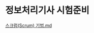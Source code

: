 # 정보처리기사 시험준비
[스크럼(Scrum) 기법.md](https://github.com/RealFantastic/Engineer-Information-Processing/blob/main/%EC%A0%95%EB%B3%B4%EC%B2%98%EB%A6%AC%EA%B8%B0%EC%82%AC%20%EC%8B%9C%ED%97%98%EC%A4%80%EB%B9%84/%EC%8A%A4%ED%81%AC%EB%9F%BC(Scrum)%20%EA%B8%B0%EB%B2%95.md)
